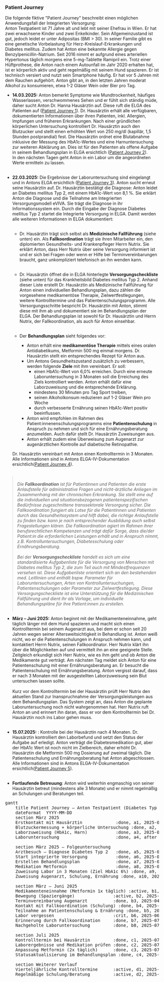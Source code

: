 <script type="module">
  import mermaid from 'https://cdn.jsdelivr.net/npm/mermaid@11/dist/mermaid.esm.min.mjs';
  mermaid.initialize({ startOnLoad: true });
</script>

### Patient Journey
Die folgende fiktive "Patient Journey" beschreibt einen möglichen Anwendungsfall der Integrierten Versorgung:<br>
Anton Testpatient ist 71 Jahre alt und lebt mit seiner Ehefrau in Wien. Er hat zwei erwachsene Kinder und zwei Enkelkinder. Sein Allgemeinzustand ist gut, jedoch leidet er unter Adipositas (BMI > 30). In seiner Familie gibt es eine genetische Vorbelastung für Herz-Kreislauf-Erkrankungen und Diabetes mellitus. Zudem hat Anton eine bekannte Allergie gegen Benzylpenicillin-Natrium. Seit 2016 nimmt er aufgrund eines arteriellen Hypertonus täglich morgens eine 5-mg-Tablette Ramipril ein. Trotz einer Hüftprothese, die Anton nach einem Autounfall im Jahr 2020 erhalten hat, ist er körperlich aktiv und geht regelmäßig mit seinem Hund spazieren. Er ist technisch versiert und nutzt sein Smartphone häufig. Er hat vor 5 Jahren mit dem Rauchen aufgehört. Anton gibt an, in den letzten Jahren moderat Alkohol zu konsumieren, etwa 1-2 Gläser Wein oder Bier pro Tag.
-	**14.03.2025:** Anton bemerkt Symptome wie Mundtrockenheit, häufiges Wasserlassen, verschwommenes Sehen und er fühlt sich ständig müde, daher sucht Anton Dr. Hanna Hausärztin auf. Diese ruft die ELGA des Patienten auf ([Patient Journey 1](Bundle-example-iv-1.html)). Dr. Hausärztin erhält alle verfügbaren, dokumentierten Informationen über ihren Patienten, inkl. Allergien, Impfungen und früheren Erkrankungen. Nach einer gründlichen körperlichen Untersuchung kontrolliert Dr. Hausärztin auch den Blutzucker und stellt einen erhöhten Wert von 250 mg/dl (kapillär, 1,5 Stunden postprandial) fest. Die Hausärztin ordnet eine Blutabnahme inklusive der Messung des HbA1c-Wertes und eine Harnuntersuchung zur weiteren Abklärung an. Dies ist für den Patienten als offene Aufgabe in seinem Behandlungsplan in ELGA ersichtlich ([Patient Journey 2](Bundle-example-iv-2.html)).<br>
In den nächsten Tagen geht Anton in ein Labor um die angeordneten Werte ermitteln zu lassen.<br><br>
-	**22.03.2025:** Die Ergebnisse der Laboruntersuchung sind eingelangt und in Antons ELGA ersichtlich ([Patient Journey 3](Bundle-example-iv-3.html)). Anton sucht erneut seine Hausärztin auf. Dr. Hausärztin bestätigt die Diagnose: Anton leidet an Diabetes mellitus Typ 2, mit einem HbA1c-Wert von 8,1 %. Sie erklärt Anton die Diagnose und die Teilnahme am Integrierten Versorgungsmodell eVIVA. Sie trägt die Diagnose in ihr Informationssystem ein. Durch die Eingabe der Diagnose Diabetes mellitus Typ 2 startet die Integrierte Versorgung in ELGA. Damit werden alle weiteren Informationen in ELGA dokumentiert:<br><br>
    -	Dr. Hausärztin trägt sich selbst als **Medizinische Fallführung** (siehe unten) ein. Als **Fallkoordination** trägt sie ihren Mitarbeiter ein, den diplomierten Gesundheits- und Krankenpfleger Herrn Nutrix. Sie erklärt Anton, dass Herr Nutrix über seine Versorgung informiert ist und er sich bei Fragen oder wenn er Hilfe bei Terminvereinbarungen braucht, ganz unkompliziert telefonisch an ihn wenden kann.<br><br>
    -	Dr. Hausärztin öffnet die in ELGA hinterlegte **Versorgungscheckliste** (siehe unten) für das Krankheitsbild Diabetes mellitus Typ 2. Anhand dieser Liste erstellt Dr. Hausärztin als Medizinische Fallführung für Anton einen individuellen Behandlungsplan, dazu zählen die vorgesehene medikamentöse Therapie, Zielwertfestlegungen, weitere Kontrolltermine und das Patientenschulungsprogramm. Alle Versorgungsschritte bespricht Dr. Hausärztin mit Anton, stimmt diese mit ihm ab und dokumentiert sie im Behandlungsplan der ELGA. Der Behandlungsplan ist sowohl für Dr. Hausärztin und Herrn Nutrix, der Fallkoordination, als auch für Anton einsehbar.<br><br>

    -	Der **Behandlungsplan** sieht folgendes vor:
        -	Anton erhält eine **medikamentöse Therapie** mittels eines oralen Antidiabetikums, Metformin 500 mg einmal morgens. Dr. Hausärztin stellt ein entsprechendes Rezept für Anton aus.
        -	Um Antons Gesundheitszustand zusätzlich zu verbessern, werden folgende **Ziele** mit ihm vereinbart. Er soll:
            - einen HbA1c-Wert von 6,0% erreichen. Durch eine erneute Laboruntersuchung in 3 Monaten soll die Erreichung des Ziels kontrolliert werden. Anton erhält dafür eine Laborzuweisung und die entsprechende Erklärung.
            - mindestens 30 Minuten pro Tag Sport treiben,
            - seinen Alkoholkonsum reduzieren auf 1-2 Gläser Wein pro Woche
            - durch verbesserte Ernährung seinen HbA1c-Wert positiv beeinflussen.
        - Anton wird empfohlen im Rahmen des Patient:innenenschulungsprogramms eine **Patientenschulung** in Anspruch zu nehmen und sich für eine Ernährungsberatung  anzumelden. Auch dafür stellt Dr. Hausärztin Zuweisungen aus.
        - Anton erhält zudem eine Überweisung zum Augenarzt zur augenärztlichen Kontrolle auf diabetische Retinopathie.
    
    Dr. Hausärztin vereinbart mit Anton einen Kontrolltermin in 3 Monaten. Alle Informationen sind in Antons ELGA-IV-Dokumentation ersichtlich([Patient Journey 4](Bundle-example-iv-4.html)).<br><br>

><br>_Die **Fallkoordination** ist für Patientinnen und Patienten die erste Anlaufstelle für administrative Fragen und nicht-ärztliche Anliegen im Zusammenhang mit der chronischen Erkrankung. Sie stellt eine auf die individuellen und situationsbezogenen patientenspezifischen Bedürfnisse zugeschnittene transsektorale Versorgung sicher. Die Fallkoordination fungiert als Lotse für die Patientinnen und Patienten durch das Gesundheitssystem und hilft dabei, die richtige Anlaufstelle zu finden bzw. kann je nach entsprechender Ausbildung auch selbst Fragestellungen klären. Die Fallkoordination agiert im Rahmen ihrer berufsrechtlichen Kompetenzen und trägt dafür Sorge, dass die/der Patient:in die erforderlichen Leistungen erhält und in Anspruch nimmt, z.B. Kontrolluntersuchungen, Diabetesschulung oder Ernährungsberatung. <br><br>
Bei der **Versorgungscheckliste** handelt es sich um eine standardisierte Aufgabenliste für die Versorgung von Menschen mit Diabetes mellitus Typ 2, die zum Teil auch mit Mindestfrequenzen versehen ist. Diese Aufgabenliste orientiert sich an den bestehenden med. Leitlinien und enthält bspw. Parameter für Laboruntersuchungen, Arten von Kontrolluntersuchungen, Patientenschulungen oder Parameter zur Zielwertfestlegung. Diese Versorgungscheckliste ist eine Unterstützung für die Medizinischen Fallführung und dient ihr als Vorlage, um individuelle Behandlungspläne für ihre Patient:innen zu erstellen._<br><br>

- **März – Juni 2025:** Anton beginnt mit der Medikamenteneinnahme, geht täglich länger mit dem Hund spazieren und macht sich einen Kontrolltermin bei seinem Augenarzt aus, bei dem er schon seit 20 Jahren wegen seiner Altersweitsichtigkeit in Behandlung ist. Anton weiß nicht, wo er die Patientenschulungen in Anspruch nehmen kann, und kontaktiert Herrn Nutrix, seinen Fallkoordinator. Herr Nutrix klärt ihn über die Möglichkeiten auf und vermittelt ihn an eine geeignete Stelle. Zeitgleich erkundigt sich Herr Nutrix, wie es ihm geht und ob Anton die Medikamente gut verträgt. Am nächsten Tag meldet sich Anton für eine Patientenschulung mit einer Ernährungsberatung an. Er besucht die Patientenschulung mit Ernährungsberatung. Anton vergisst darauf, dass er nach 3 Monaten mit der ausgestellten Laborzuweisung sein Blut untersuchen lassen sollte.<br><br>
Kurz vor dem Kontrolltermin bei der Hausärztin prüft Herr Nutrix den aktuellen Stand zur Inanspruchnahme der Versorgungsleistungen aus dem Behandlungsplan. Das System zeigt an, dass Anton die geplante Laboruntersuchung noch nicht wahrgenommen hat. Herr Nutrix ruft Anton an und erinnert ihn daran, dass er vor dem Kontrolltermin bei Dr. Hausärztin noch ins Labor gehen muss.<br><br> 

-	**15.07.2025:** : Kontrolle bei der Hausärztin nach 4 Monaten. Dr. Hausärztin kontrolliert den Laborbefund und setzt den Status der Aufgabe auf erledigt. Anton verträgt die Diabetesmedikation gut, aber der HbA1c Wert ist noch nicht im Zielbereich, daher erhöht Dr. Hausärztin die Metformin 500 mg Dosierung auf zweimal täglich. Die Patientenschulung und Ernährungsberatung hat Anton abgeschlossen. Alle Informationen sind in Antons ELGA-IV-Dokumentation ersichtlich([Patient Journey 5](Bundle-example-iv-5.html)).<br><br>

- **Fortlaufende Betreuung**: Anton wird weiterhin engmaschig von seiner Hausärztin betreut (mindestens alle 3 Monate) und er nimmt regelmäßig an Schulungen und Beratungen teil.

<!-- <pre class="mermaid">
---
config:
  look: handDrawn
  layout: fixed
---
flowchart TD
A("**14.03.2025**<br/>Hausärztin führt <br/>**Gespräch/Untersuchung** <br/>durch und ordnet<br/>weitere Blutabnahme an. <br/>**Verdachtsdiagnose <br/>Diabetes mellitus**")
A -.-> a1("**Körperliche Untersuchung**:<br/>Schnelltest zeigt erhöhten<br/>Blutzuckerwert von 250mg/dl")
A -.-> a2("**Anamnese**: <br/>Symptome wie<br/>Mundtrockenheit, Müdigkeit,<br/>häufiges Wasserlassen und<br/>verschwommenes Sehen")
A ==> B("**22.03.2025**<br/>**Laborergebnis:**<br/>HbA1C 8,1% wird besprochen.")
B -.-> b1("**Diagnose Diabetes mellitus <br/>Typ 2** wird bestätigt.<br/>**Therapiebeginn:**")
b1 -.-> bb1("**Medikation**: <br/>Metformin 500mg")
b1 -.-> bb2("**Schulung**: <br/>Ernährungsschulung")
b1 -.-> bb3("**Überweisung**: <br/>Augenärzt:in")
B ==> C("**17.05.2023**<br/>**Nachkontrolle bei <br/>Hausärztin**: Weiterhin erhöhte Blutzuckerwerte (200 mg/dl).")
C -.-> c1("**Medikationsanpassung**")
C ==> D("**Fortlaufende Therapie**: <br/>Engmaschige Kontrollen bei <br/>Hausärztin. Patient nimmt <br/>regelmäßig an Schulungen und Beratungen teil.")

style A fill:#BBDEFB,stroke-width:4px
style a1 fill:#FFE0B2
style a2 fill:#FFE0B2
style B fill:#BBDEFB,stroke-width:4px
style b1 fill:#FFE0B2
style bb1 fill:#FFE0B2
style bb2 fill:#FFE0B2
style bb3 fill:#FFE0B2
style C fill:#BBDEFB,stroke-width:4px
style c1 fill:#FFE0B2
style D fill:#BBDEFB,stroke-width:4px
</pre> -->

<pre class="mermaid">
gantt
    title Patient Journey – Anton Testpatient (Diabetes Typ 2)
    dateFormat  YYYY-MM-DD
    section März 2025
    Erstkontakt mit Hausärztin             :done, a1, 2025-03-14, 1d
    Blutzuckermessung + körperliche Untersuchung :done, a2, 2025-03-14, 1d
    Laborzuweisung (HbA1c, Harn)           :done, a3, 2025-03-14, 1d
    Laboruntersuchung                      :done, a4, after a3, 3d

    section März 2025 – Folgeuntersuchung
    Arztbesuch – Diagnose Diabetes Typ 2   :done, a5, 2025-03-22, 1d
    Start integrierte Versorgung           :done, a6, 2025-03-22, 1d
    Erstellen Behandlungsplan              :done, a7, 2025-03-22, 1d
    Medikation Metformin                   :done, a8, 2025-03-22, 1d
    Zuweisung Labor in 3 Monaten (Ziel HbA1c 6%) :done, a9, 2025-03-22, 1d
    Zuweisung Augenarzt, Schulung, Ernährung :done, a10, 2025-03-22, 1d

    section März – Juni 2025
    Medikamenteneinnahme (Metformin 1x täglich) :active, b1, 2025-03-23, 2025-07-15
    Bewegung (Spaziergänge)               :active, b2, 2025-03-23, 2025-07-15
    Terminvereinbarung Augenarzt          :done, b3, 2025-04-01, 1d
    Kontakt mit Fallkoordination (Schulung) :done, b4, 2025-04-10, 1d
    Teilnahme an Patientenschulung & Ernährung :done, b5, 2025-04-15, 2d
    Labor vergessen                       :crit, b6, 2025-06-15, 10d
    Erinnerung durch Fallkoordination     :done, b7, 2025-07-10, 1d
    Nachgeholte Laboruntersuchung         :done, b8, 2025-07-11, 1d

    section Juli 2025
    Kontrolltermin bei Hausärztin         :done, c1, 2025-07-15, 1d
    Laborergebnisse und Medikation prüfen :done, c2, 2025-07-15, 1d
    Anpassung Metformin (2x täglich)      :done, c3, 2025-07-15, 1d
    Statusaktualisierung im Behandlungsplan :done, c4, 2025-07-15, 1d

    section Weiterer Verlauf
    Vierteljährliche Kontrolltermine      :active, d1, 2025-10-15, 2025-06-01
    Regelmäßige Schulung/Beratung         :active, d2, 2025-07-15, 2025-06-01
    </pre>
